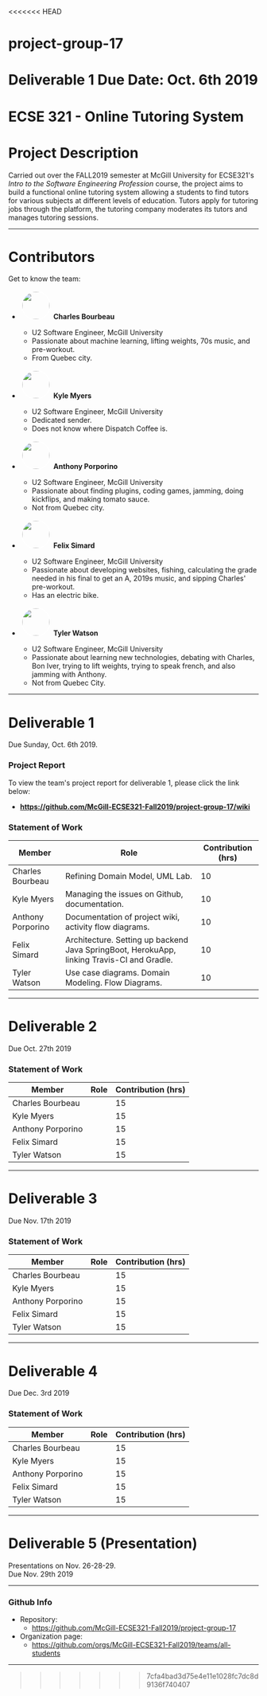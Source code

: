 <<<<<<< HEAD
# project-group-17
Deliverable 1
Due Date: Oct. 6th 2019
=======
# **ECSE 321 - Online Tutoring System**

# Project Description

Carried out over the FALL2019 semester at McGill University for ECSE321's *Intro to the Software Engineering Profession* course, the project aims to build a functional online tutoring system allowing a students to find tutors for various subjects at different levels of education. Tutors apply for tutoring jobs through the platform, the tutoring company moderates its tutors and manages tutoring sessions.

---

# Contributors

Get to know the team:


* <img src="https://raw.githubusercontent.com/McGill-ECSE321-Fall2019/project-group-17/master/photos/charles.png?token=AE26HBRADFAKIED3PJ2DS2C5SX4SK" style="border-radius:50%;border:2px white solid;margin:2px;" width="55"> **Charles Bourbeau**
  * U2 Software Engineer, McGill University
  * Passionate about machine learning, lifting weights, 70s music, and pre-workout.
  * From Quebec city.


* <img src="https://raw.githubusercontent.com/McGill-ECSE321-Fall2019/project-group-17/master/photos/kyle.png?token=AE26HBWJRKMFN5PCXXU4X6K5SX4VQ" style="border-radius:50%;border:2px white solid;margin:2px;" width="55" height="55"> **Kyle Myers**
  * U2 Software Engineer, McGill University
  * Dedicated sender.
  * Does not know where Dispatch Coffee is.


* <img src="https://raw.githubusercontent.com/McGill-ECSE321-Fall2019/project-group-17/master/photos/anthony.png?token=AE26HBQTVX6QDVBNBAJ454C5SX4BK" style="border-radius:50%;border:2px white solid;margin:2px;" width="55"> **Anthony Porporino**
  * U2 Software Engineer, McGill University
  * Passionate about finding plugins, coding games, jamming, doing kickflips, and making tomato sauce.
  * Not from Quebec city.


* <img src="https://raw.githubusercontent.com/McGill-ECSE321-Fall2019/project-group-17/master/photos/felix.jpeg?token=AE26HBSA2SVFSMDSQXWKVWK5SX4UA" style="border-radius:50%;border:2px white solid;margin:2px;" width="55"> **Felix Simard**
  * U2 Software Engineer, McGill University
  * Passionate about developing websites, fishing, calculating the grade needed in his final to get an A, 2019s music, and sipping Charles' pre-workout.
  * Has an electric bike.


* <img src="https://raw.githubusercontent.com/McGill-ECSE321-Fall2019/project-group-17/master/photos/tyler.png?token=AE26HBRV6ZR5M5VDHEWNM4S5SX4YG" style="border-radius:50%;border:2px white solid;margin:2px;" width="55"> **Tyler Watson**
  * U2 Software Engineer, McGill University
  * Passionate about learning new technologies, debating with Charles, Bon Iver, trying to lift weights, trying to speak french, and also jamming with Anthony.
  * Not from Quebec City.


---

# Deliverable 1

Due Sunday, Oct. 6th 2019. 


### Project Report

To view the team's project report for deliverable 1, please click the link below:
* **https://github.com/McGill-ECSE321-Fall2019/project-group-17/wiki**

### Statement of Work



| Member        | Role  | Contribution (hrs)  |
| ------------- |-------------| -----|
| Charles Bourbeau     | Refining Domain Model, UML Lab. | 10 |
| Kyle Myers      |   Managing the issues on Github, documentation.    |   10 |
| Anthony Porporino |  Documentation of project wiki, activity flow diagrams.   |    10 |
| Felix Simard |   Architecture. Setting up backend Java SpringBoot, HerokuApp, linking Travis-CI and Gradle.   |    10 |
| Tyler Watson |    Use case diagrams. Domain Modeling. Flow Diagrams.   |    10 |


---

# Deliverable 2

Due Oct. 27th 2019

### Statement of Work



| Member        | Role  | Contribution (hrs)  |
| ------------- |-------------| -----|
| Charles Bourbeau     |  | 15 |
| Kyle Myers      |       |   15 |
| Anthony Porporino |       |    15 |
| Felix Simard |       |    15 |
| Tyler Watson |       |    15 |


---

# Deliverable 3

Due Nov. 17th 2019

### Statement of Work



| Member        | Role  | Contribution (hrs)  |
| ------------- |-------------| -----|
| Charles Bourbeau     |  | 15 |
| Kyle Myers      |       |   15 |
| Anthony Porporino |       |    15 |
| Felix Simard |       |    15 |
| Tyler Watson |       |    15 |


---

# Deliverable 4

Due Dec. 3rd 2019

### Statement of Work



| Member        | Role  | Contribution (hrs)  |
| ------------- |-------------| -----|
| Charles Bourbeau     |  | 15 |
| Kyle Myers      |       |   15 |
| Anthony Porporino |       |    15 |
| Felix Simard |       |    15 |
| Tyler Watson |       |    15 |


---

# Deliverable 5 (Presentation)

Presentations on Nov. 26-28-29.\
Due Nov. 29th 2019




---

### Github Info
* Repository:
  * https://github.com/McGill-ECSE321-Fall2019/project-group-17
* Organization page:
  * https://github.com/orgs/McGill-ECSE321-Fall2019/teams/all-students

---
>>>>>>> 7cfa4bad3d75e4e11e1028fc7dc8d9136f740407
